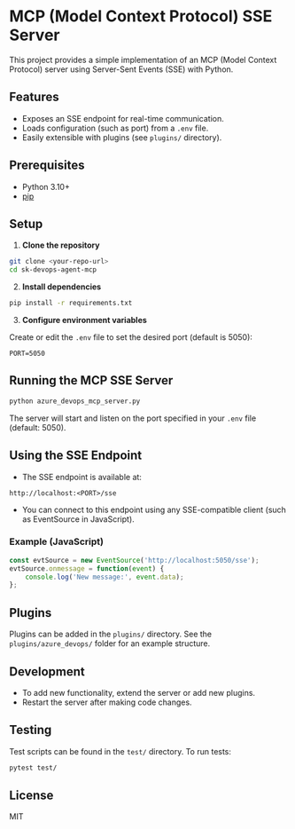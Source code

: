 # MCP (Model Context Protocol) SSE Server

This project provides a simple implementation of an MCP (Model Context Protocol) server using Server-Sent Events (SSE) with Python.

## Features
- Exposes an SSE endpoint for real-time communication.
- Loads configuration (such as port) from a `.env` file.
- Easily extensible with plugins (see `plugins/` directory).

## Prerequisites
- Python 3.10+
- [pip](https://pip.pypa.io/en/stable/)

## Setup

1. **Clone the repository**

```bash
git clone <your-repo-url>
cd sk-devops-agent-mcp
```

2. **Install dependencies**

```bash
pip install -r requirements.txt
```

3. **Configure environment variables**

Create or edit the `.env` file to set the desired port (default is 5050):

```
PORT=5050
```

## Running the MCP SSE Server

```bash
python azure_devops_mcp_server.py
```

The server will start and listen on the port specified in your `.env` file (default: 5050).

## Using the SSE Endpoint

- The SSE endpoint is available at:

```
http://localhost:<PORT>/sse
```

- You can connect to this endpoint using any SSE-compatible client (such as EventSource in JavaScript).

### Example (JavaScript)

```js
const evtSource = new EventSource('http://localhost:5050/sse');
evtSource.onmessage = function(event) {
    console.log('New message:', event.data);
};
```

## Plugins

Plugins can be added in the `plugins/` directory. See the `plugins/azure_devops/` folder for an example structure.

## Development
- To add new functionality, extend the server or add new plugins.
- Restart the server after making code changes.

## Testing

Test scripts can be found in the `test/` directory. To run tests:

```bash
pytest test/
```

## License
MIT
